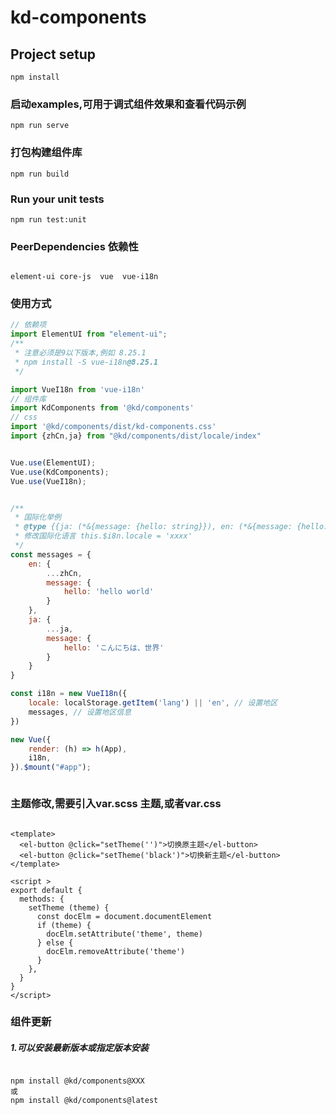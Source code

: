 # kd-components

## Project setup
```
npm install
```

### 启动examples,可用于调式组件效果和查看代码示例
```
npm run serve
```

### 打包构建组件库
```
npm run build
```

### Run your unit tests
```
npm run test:unit
```

### PeerDependencies 依赖性
```

element-ui core-js  vue  vue-i18n
```

### 使用方式
```js
// 依赖项
import ElementUI from "element-ui";
/**
 * 注意必须是9以下版本,例如 8.25.1
 * npm install -S vue-i18n@8.25.1
 */

import VueI18n from 'vue-i18n' 
// 组件库
import KdComponents from '@kd/components'
// css
import '@kd/components/dist/kd-components.css'
import {zhCn,ja} from "@kd/components/dist/locale/index"


Vue.use(ElementUI);
Vue.use(KdComponents);
Vue.use(VueI18n);


/**
 * 国际化举例
 * @type {{ja: (*&{message: {hello: string}}), en: (*&{message: {hello: string}})}}
 * 修改国际化语言 this.$i8n.locale = 'xxxx'
 */
const messages = {
    en: {
        ...zhCn,
        message: {
            hello: 'hello world'
        }
    },
    ja: {
        ...ja,
        message: {
            hello: 'こんにちは、世界'
        }
    }
}

const i18n = new VueI18n({
    locale: localStorage.getItem('lang') || 'en', // 设置地区
    messages, // 设置地区信息
})

new Vue({
    render: (h) => h(App),
    i18n,
}).$mount("#app");



```

###  主题修改,需要引入var.scss 主题,或者var.css

```vue

<template>
  <el-button @click="setTheme('')">切换原主题</el-button>
  <el-button @click="setTheme('black')">切换新主题</el-button>
</template>

<script >
export default {
  methods: {
    setTheme (theme) {
      const docElm = document.documentElement
      if (theme) {
        docElm.setAttribute('theme', theme)
      } else {
        docElm.removeAttribute('theme')
      }
    },
  }
}
</script>

```

### 组件更新
##### 1.可以安装最新版本或指定版本安装

```npm

npm install @kd/components@XXX
或
npm install @kd/components@latest

```
